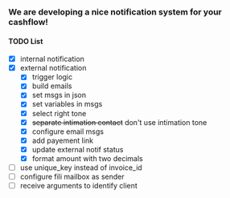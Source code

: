 ### We are developing a nice notification system for your cashflow!

#### TODO List
  - [x] internal notification
  - [x] external notification
    - [x] trigger logic
    - [x] build emails
    - [x] set msgs in json
    - [x] set variables in msgs
    - [x] select right tone
    - [x] ~~separate intimation contact~~ don't use intimation tone
    - [x] configure email msgs
    - [x] add payement link
    - [x] update external notif status 
    - [x] format amount with two decimals
  - [ ] use unique_key instead of invoice_id
  - [ ] configure fili mailbox as sender
  - [ ] receive arguments to identify client